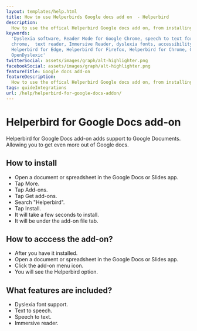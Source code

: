 ```yaml
---
layout: templates/help.html
title: How to use Helperbirds Google docs add on  - Helperbird
description:
  How to use the offical Helperbird Google docs add on, from installing, the features and more.
keywords:
  'Dyslexia software, Reader Mode for Google Chrome, speech to text for chrome, Text to speech for
  chrome,  text reader, Immersive Reader, dyslexia fonts, accessibility software, dyslexia software,
  Helperbird for Edge, Helperbird for Firefox, Helperbird for Chrome, Opendyslexic for Chrome,
  OpenDyslexic'
twitterSocial: assets/images/graph/alt-highlighter.png
facebookSocial: assets/images/graph/alt-highlighter.png
featureTitle: Google docs add-on
featureDescription:
  How to use the offical Helperbird Google docs add on, from installing, the features and more.
tags: guideIntegrations
url: /help/helperbird-for-google-docs-addon/
---
```


# Helperbird for Google Docs add-on

Helperbird for Google Docs add-on adds support to Google Documents. Allowing you to get even more
out of Google docs.

## How to install

- Open a document or spreadsheet in the Google Docs or Slides app.
- Tap More.
- Tap Add-ons.
- Tap Get add-ons.
- Search "Helperbird".
- Tap Install.
- It will take a few seconds to install.
- It will be under the add-on file tab.

## How to acccess the add-on?

- After you have it installed.
- Open a document or spreadsheet in the Google Docs or Slides app.
- Click the add-on menu icon.
- You will see the Helperbird option.

## What features are included?

- Dyslexia font support.
- Text to speech.
- Speech to text.
- Immersive reader.
